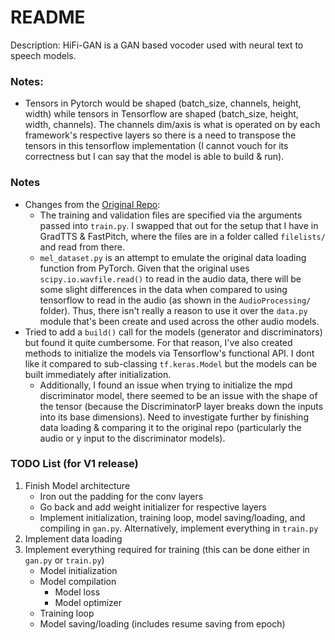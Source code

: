 # README

Description: HiFi-GAN is a GAN based vocoder used with neural text to speech models.

### Notes:

 * Tensors in Pytorch would be shaped (batch_size, channels, height, width) while tensors in Tensorflow are shaped (batch_size, height, width, channels). The channels dim/axis is what is operated on by each framework's respective layers so there is a need to transpose the tensors in this tensorflow implementation (I cannot vouch for its correctness but I can say that the model is able to build & run).


### Notes

 * Changes from the [Original Repo](https://github.com/jik876/hifi-gan):
     * The training and validation files are specified via the arguments passed into `train.py`. I swapped that out for the setup that I have in GradTTS & FastPitch, where the files are in a folder called `filelists/` and read from there.
     * `mel_dataset.py` is an attempt to emulate the original data loading function from PyTorch. Given that the original uses `scipy.io.wavfile.read()` to read in the audio data, there will be some slight differences in the data when compared to using tensorflow to read in the audio (as shown in the `AudioProcessing/` folder). Thus, there isn't really a reason to use it over the `data.py` module that's been create and used across the other audio models.
 * Tried to add a `build()` call for the models (generator and discriminators) but found it quite cumbersome. For that reason, I've also created methods to initialize the models via Tensorflow's functional API. I dont like it compared to sub-classing `tf.keras.Model` but the models can be built immediately after initialization.
     * Additionally, I found an issue when trying to initialize the mpd discriminator model, there seemed to be an issue with the shape of the tensor (because the DiscriminatorP layer breaks down the inputs into its base dimensions). Need to investigate further by finishing data loading & comparing it to the original repo (particularly the audio or y input to the discriminator models).


### TODO List (for V1 release)

 1. Finish Model architecture
     * Iron out the padding for the conv layers
     * Go back and add weight initializer for respective layers
     * Implement initialization, training loop, model saving/loading, and compiling in `gan.py`. Alternatively, implement everything in `train.py`
 2. Implement data loading
 3. Implement everything required for training (this can be done either in `gan.py` or `train.py`)
     * Model initialization
     * Model compilation
         * Model loss
         * Model optimizer
     * Training loop
     * Model saving/loading (includes resume saving from epoch)